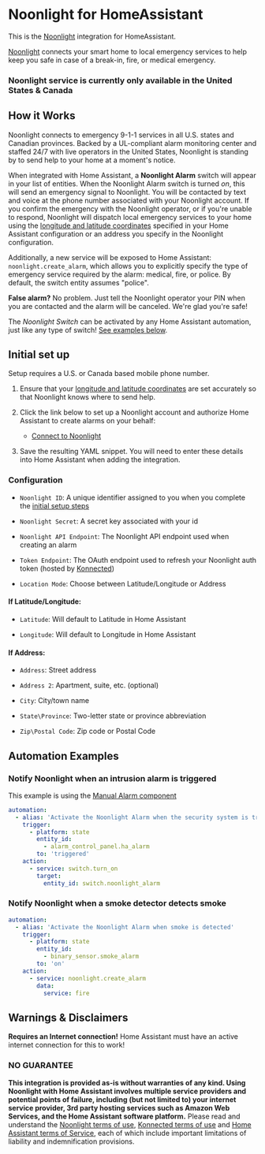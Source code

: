 # Noonlight for HomeAssistant

This is the [Noonlight](https://noonlight.com) integration for HomeAssistant.

[Noonlight](https://noonlight.com) connects your smart home to local emergency services to help keep you safe in case of a break-in, fire, or medical emergency.

### Noonlight service is currently only available in the United States & Canada

## How it Works

Noonlight connects to emergency 9-1-1 services in all U.S. states and Canadian provinces. Backed by a UL-compliant alarm monitoring center and staffed 24/7 with live operators in the United States, Noonlight is standing by to send help to your home at a moment's notice.

When integrated with Home Assistant, a **Noonlight Alarm** switch will appear in your list of entities. When the Noonlight Alarm switch is turned _on_, this will send an emergency signal to Noonlight. You will be contacted by text and voice at the phone number associated with your Noonlight account. If you confirm the emergency with the Noonlight operator, or if you're unable to respond, Noonlight will dispatch local emergency services to your home using the [longitude and latitude coordinates](https://www.home-assistant.io/docs/configuration/basic/#latitude) specified in your Home Assistant configuration or an address you specify in the Noonlight configuration.

Additionally, a new service will be exposed to Home Assistant: `noonlight.create_alarm`, which allows you to explicitly specify the type of emergency service required by the alarm: medical, fire, or police. By default, the switch entity assumes "police".

**False alarm?** No problem. Just tell the Noonlight operator your PIN when you are contacted and the alarm will be canceled. We're glad you're safe!

The _Noonlight Switch_ can be activated by any Home Assistant automation, just like any type of switch! [See examples below](#automation-examples).

## Initial set up

Setup requires a U.S. or Canada based mobile phone number.

1. Ensure that your [longitude and latitude coordinates](https://www.home-assistant.io/docs/configuration/basic/#latitude) are set accurately so that Noonlight knows where to send help.

1. Click the link below to set up a Noonlight account and authorize Home Assistant to create alarms on your behalf:

    * [Connect to Noonlight](https://noonlight.konnected.io/ha/auth)

1. Save the resulting YAML snippet. You will need to enter these details into Home Assistant when adding the integration.

### Configuration

* `Noonlight ID`: A unique identifier assigned to you when you complete the [initial setup steps](#initial-set-up)

* `Noonlight Secret`: A secret key associated with your id

* `Noonlight API Endpoint`: The Noonlight API endpoint used when creating an alarm

* `Token Endpoint`: The OAuth endpoint used to refresh your Noonlight auth token (hosted by [Konnected](https://konnected.io))

* `Location Mode`: Choose between Latitude/Longitude or Address

#### If Latitude/Longitude:

* `Latitude`: Will default to Latitude in Home Assistant

* `Longitude`: Will default to Longitude in Home Assistant

#### If Address:

* `Address`: Street address

* `Address 2`: Apartment, suite, etc. (optional)

* `City`: City/town name

* `State\Province`: Two-letter state or province abbreviation

* `Zip\Postal Code`: Zip code or Postal Code

## Automation Examples

### Notify Noonlight when an intrusion alarm is triggered

This example is using the [Manual Alarm component](https://www.home-assistant.io/integrations/manual/)

```yaml
automation:
  - alias: 'Activate the Noonlight Alarm when the security system is triggered'
    trigger:
      - platform: state
        entity_id: 
          - alarm_control_panel.ha_alarm
        to: 'triggered'
    action:
      - service: switch.turn_on
        target:
          entity_id: switch.noonlight_alarm
```

### Notify Noonlight when a smoke detector detects smoke

```yaml
automation:
  - alias: 'Activate the Noonlight Alarm when smoke is detected'
    trigger:
      - platform: state
        entity_id: 
          - binary_sensor.smoke_alarm
        to: 'on'        
    action:
      - service: noonlight.create_alarm
        data:
          service: fire
```

## Warnings & Disclaimers

<p class='note warning'>
<b>Requires an Internet connection!</b> Home Assistant must have an active internet connection for this to work!
</p>

### NO GUARANTEE

**This integration is provided as-is without warranties of any kind. Using Noonlight with Home Assistant involves multiple service providers and potential points of failure, including (but not limited to) your internet service provider, 3rd party hosting services such as Amazon Web Services, and the Home Assistant software platform.**
Please read and understand the [Noonlight terms of use](https://noonlight.com/terms), [Konnected terms of use](https://konnected.io/terms) and [Home Assistant terms of Service](https://www.home-assistant.io/tos/), each of which include important limitations of liability and indemnification provisions.

